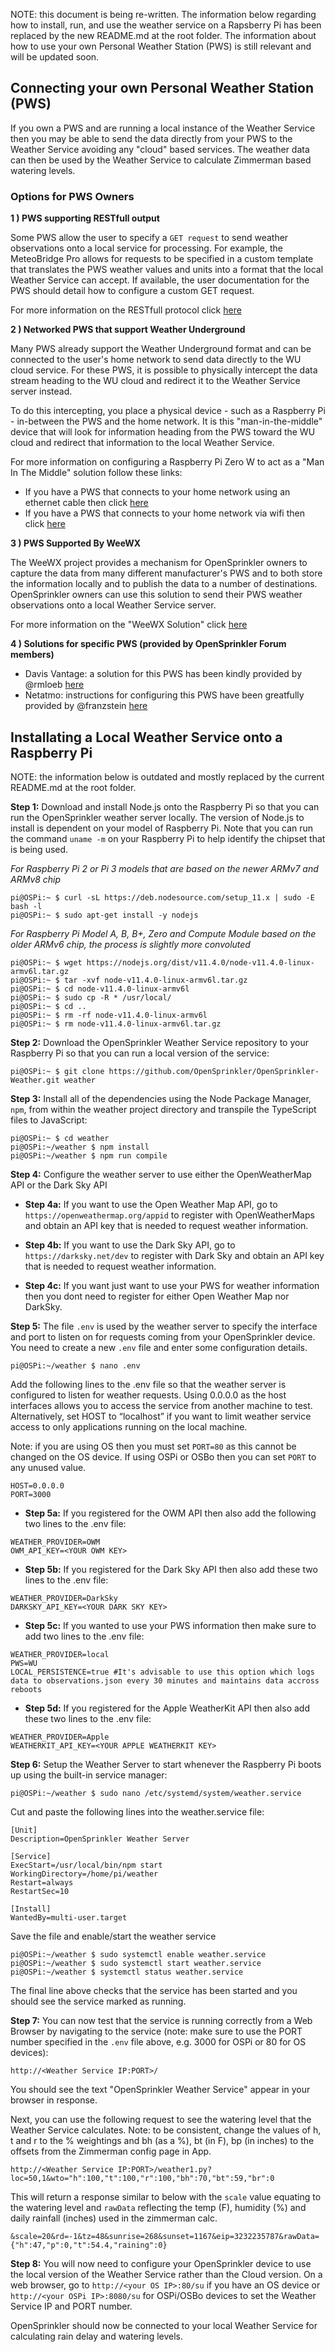 NOTE: this document is being re-written. The information below regarding how to install, run, and use the weather service on a Rapsberry Pi has been replaced by the new README.md at the root folder. The information about how to use your own Personal Weather Station (PWS) is still relevant and will be updated soon.

## Connecting your own Personal Weather Station (PWS)

If you own a PWS and are running a local instance of the Weather Service then you may be able to send the data directly from your PWS to the Weather Service avoiding any "cloud" based services. The weather data can then be used by the Weather Service to calculate Zimmerman based watering levels.

### Options for PWS Owners

**1 ) PWS supporting RESTfull output**

Some PWS allow the user to specify a `GET request` to send weather observations onto a local service for processing. For example, the MeteoBridge Pro allows for requests to be specified in a custom template that translates the PWS weather values and units into a format that the local Weather Service can accept. If available, the user documentation for the PWS should detail how to configure a custom GET request.

For more information on the RESTfull protocol click [here](docs/pws-protocol.md)

**2 ) Networked PWS that support Weather Underground**

Many PWS already support the Weather Underground format and can be connected to the user's home network to send data directly to the WU cloud service. For these PWS, it is possible to physically intercept the data stream heading to the WU cloud and redirect it to the Weather Service server instead.

To do this intercepting, you place a physical device - such as a Raspberry Pi - in-between the PWS and the home network. It is this "man-in-the-middle" device that will look for information heading from the PWS toward the WU cloud and redirect that information to the local Weather Service.

For more information on configuring a Raspberry Pi Zero W to act as a "Man In The Middle" solution follow these links:
- If you have a PWS that connects to your home network using an ethernet cable then click [here](docs/man-in-middle.md)
- If you have a PWS that connects to your home network via wifi then click [here](docs/wifi-hotspot.md)

**3 ) PWS Supported By WeeWX**

The WeeWX project provides a mechanism for OpenSprinkler owners to capture the data from many different manufacturer's PWS and to both store the information locally and to publish the data to a number of destinations. OpenSprinkler owners can use this solution to send their PWS weather observations onto a local Weather Service server.

For more information on the "WeeWX Solution" click [here](docs/weewx.md)

**4 ) Solutions for specific PWS (provided by OpenSprinkler Forum members)**

- Davis Vantage: a solution for this PWS has been kindly provided by @rmloeb [here](docs/davis-vantage.md)
- Netatmo: instructions for configuring this PWS have been greatfully provided by @franzstein [here](docs/netatmo.md)

## Installating a Local Weather Service onto a Raspberry Pi

NOTE: the information below is outdated and mostly replaced by the current README.md at the root folder.

**Step 1:** Download and install Node.js onto the Raspberry Pi so that you can run the OpenSprinkler weather server locally. The version of Node.js to install is dependent on your model of Raspberry Pi. Note that you can run the command ```uname -m``` on your Raspberry Pi to help identify the chipset that is being used.

*For Raspberry Pi 2 or Pi 3 models that are based on the newer ARMv7 and ARMv8 chip*
```
pi@OSPi:~ $ curl -sL https://deb.nodesource.com/setup_11.x | sudo -E bash -l
pi@OSPi:~ $ sudo apt-get install -y nodejs
```

*For Raspberry Pi Model A, B, B+, Zero and Compute Module based on the older ARMv6 chip, the process is slightly more convoluted*
```
pi@OSPi:~ $ wget https://nodejs.org/dist/v11.4.0/node-v11.4.0-linux-armv6l.tar.gz
pi@OSPi:~ $ tar -xvf node-v11.4.0-linux-armv6l.tar.gz
pi@OSPi:~ $ cd node-v11.4.0-linux-armv6l
pi@OSPi:~ $ sudo cp -R * /usr/local/
pi@OSPi:~ $ cd ..
pi@OSPi:~ $ rm -rf node-v11.4.0-linux-armv6l
pi@OSPi:~ $ rm node-v11.4.0-linux-armv6l.tar.gz

```

**Step 2:** Download the OpenSprinkler Weather Service repository to your Raspberry Pi so that you can run a local version of the service:

```
pi@OSPi:~ $ git clone https://github.com/OpenSprinkler/OpenSprinkler-Weather.git weather
```

**Step 3:** Install all of the dependencies using the Node Package Manager, `npm`, from within the weather project directory and transpile the TypeScript files to JavaScript:
```
pi@OSPi:~ $ cd weather
pi@OSPi:~/weather $ npm install
pi@OSPi:~/weather $ npm run compile
```
**Step 4:** Configure the weather server to use either the OpenWeatherMap API or the Dark Sky API

* **Step 4a:** If you want to use the Open Weather Map API, go to `https://openweathermap.org/appid` to register with OpenWeatherMaps and obtain an API key that is needed to request weather information.

* **Step 4b:** If you want to use the Dark Sky API, go to `https://darksky.net/dev` to register with Dark Sky and obtain an API key that is needed to request weather information.

* **Step 4c:** If you want just want to use your PWS for weather information then you dont need to register for either Open Weather Map nor DarkSky.

**Step 5:** The file `.env` is used by the weather server to specify the interface and port to listen on for requests coming from your OpenSprinkler device. You need to create a new `.env` file and enter some configuration details.
```
pi@OSPi:~/weather $ nano .env
```

Add the following lines to the .env file so that the weather server is configured to listen for weather requests. Using 0.0.0.0 as the host interfaces allows you to access the service from another machine to test. Alternatively, set HOST to “localhost” if you want to limit weather service access to only applications running on the local machine.

Note: if you are using OS then you must set `PORT=80` as this cannot be changed on the OS device. If using OSPi or OSBo then you can set `PORT` to any unused value.

```
HOST=0.0.0.0
PORT=3000
```

* **Step 5a:** If you registered for the OWM API then also add the following two lines to the .env file:
```
WEATHER_PROVIDER=OWM
OWM_API_KEY=<YOUR OWM KEY>
```

* **Step 5b:** If you registered for the Dark Sky API then also add these two lines to the .env file:
```
WEATHER_PROVIDER=DarkSky
DARKSKY_API_KEY=<YOUR DARK SKY KEY>
```

* **Step 5c:** If you wanted to use your PWS information then make sure to add two lines to the .env file:
```
WEATHER_PROVIDER=local
PWS=WU
LOCAL_PERSISTENCE=true #It's advisable to use this option which logs data to observations.json every 30 minutes and maintains data accross reboots
```

* **Step 5d:** If you registered for the Apple WeatherKit API then also add these two lines to the .env file:
```
WEATHER_PROVIDER=Apple
WEATHERKIT_API_KEY=<YOUR APPLE WEATHERKIT KEY>
```

**Step 6:** Setup the Weather Server to start whenever the Raspberry Pi boots up using the built-in service manager:

```
pi@OSPi:~/weather $ sudo nano /etc/systemd/system/weather.service
```

Cut and paste the following lines into the weather.service file:

```
[Unit]
Description=OpenSprinkler Weather Server

[Service]
ExecStart=/usr/local/bin/npm start
WorkingDirectory=/home/pi/weather
Restart=always
RestartSec=10

[Install]
WantedBy=multi-user.target
```
Save the file and enable/start the weather service

```
pi@OSPi:~/weather $ sudo systemctl enable weather.service
pi@OSPi:~/weather $ sudo systemctl start weather.service
pi@OSPi:~/weather $ systemctl status weather.service
```

The final line above checks that the service has been started and you should see the service marked as running.

**Step 7:** You can now test that the service is running correctly from a Web Browser by navigating to the service (note: make sure to use the PORT number specified in the `.env` file above, e.g. 3000 for OSPi or 80 for OS devices):

```
http://<Weather Service IP:PORT>/
```
You should see the text "OpenSprinkler Weather Service" appear in your browser in response.

Next, you can use the following request to see the watering level that the Weather Service calculates. Note: to be consistent, change the values of h, t and r to the % weightings and bh (as a %), bt (in F), bp (in inches) to the offsets from the Zimmerman config page in App.

```
http://<Weather Service IP:PORT>/weather1.py?loc=50,1&wto="h":100,"t":100,"r":100,"bh":70,"bt":59,"br":0
```

This will return a response similar to below with the `scale` value equating to the watering level and `rawData` reflecting the temp (F), humidity (%) and daily rainfall (inches) used in the zimmerman calc.
```
&scale=20&rd=-1&tz=48&sunrise=268&sunset=1167&eip=3232235787&rawData={"h":47,"p":0,"t":54.4,"raining":0}
```

**Step 8:** You will now need to configure your OpenSprinkler device to use the local version of the Weather Service rather than the Cloud version. On a web browser, go to `http://<your OS IP>:80/su` if you have an OS device or `http://<your OSPi IP>:8080/su` for OSPi/OSBo devices to set the Weather Service IP and PORT number.

OpenSprinkler should now be connected to your local Weather Service for calculating rain delay and watering levels.

